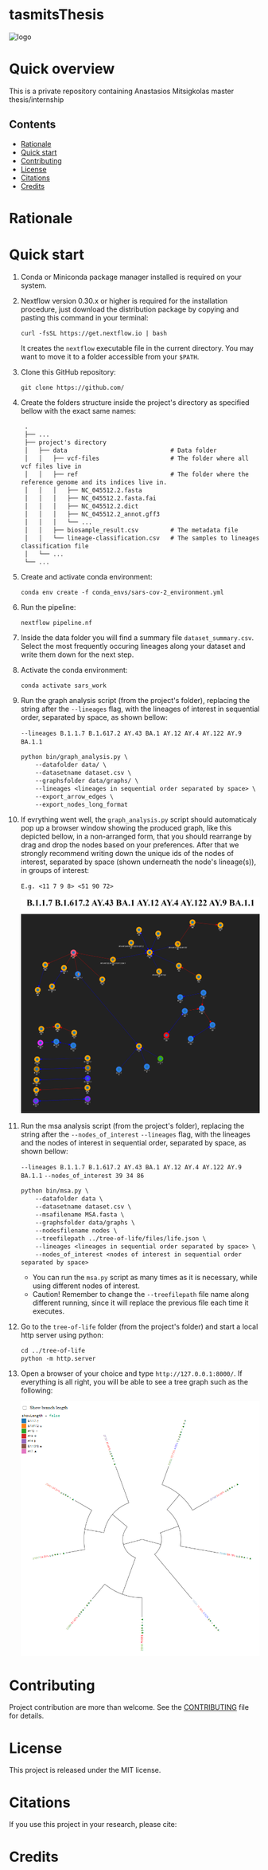 # tasmitsThesis

![logo](https://)

Quick overview
==============
This is a private repository containing Anastasios Mitsigkolas master thesis/internship

## Contents
- [Rationale](#rationale)
- [Quick start](#quick-start)
- [Contributing](#contributing)
- [License](#license)
- [Citations](#citations)
- [Credits](#credits)


Rationale
=========





Quick start
============

1. Conda or Miniconda package manager installed is required on your system.

2. Nextflow version 0.30.x or higher is required for the installation procedure, just download the distribution package by copying and pasting this command in your terminal:

    ```
    curl -fsSL https://get.nextflow.io | bash
    ```
    
    It creates the ``nextflow`` executable file in the current directory. You may want to move it to a folder accessible from your ``$PATH``.


3. Clone this GitHub repository:

    ```
    git clone https://github.com/
    ```

4. Create the folders structure inside the project's directory as specified bellow with the exact same names:

        .
        ├── ...
        ├── project's directory 
        │   ├── data                             # Data folder
        │   │   ├── vcf-files                    # The folder where all vcf files live in
        │   │   ├── ref                          # The folder where the reference genome and its indices live in.
        │   │   │   ├── NC_045512.2.fasta
        │   │   │   ├── NC_045512.2.fasta.fai
        │   │   │   ├── NC_045512.2.dict
        │   │   │   ├── NC_045512.2_annot.gff3
        │   │   │   └── ...
        │   │   ├── biosample_result.csv         # The metadata file
        │   │   └── lineage-classification.csv   # The samples to lineages classification file
        │   └── ...
        └── ...
5. Create and activate conda environment:

    ```
    conda env create -f conda_envs/sars-cov-2_environment.yml
    ```

6. Run the pipeline:

    ```
    nextflow pipeline.nf
    ```

7. Inside the data folder you will find a summary file ``dataset_summary.csv``. Select the most frequently occuring lineages along your dataset and write them down for the next step.

8. Activate the conda environment:

    ```
    conda activate sars_work
    ```

9. Run the graph analysis script (from the project's folder), replacing the string after the ``--lineages`` flag, with the lineages of interest in sequential order, separated by space, as shown bellow: 

    ``--lineages B.1.1.7 B.1.617.2 AY.43 BA.1 AY.12 AY.4 AY.122 AY.9 BA.1.1``
    ```
    python bin/graph_analysis.py \
        --datafolder data/ \
        --datasetname dataset.csv \
        --graphsfolder data/graphs/ \
        --lineages <lineages in sequential order separated by space> \
        --export_arrow_edges \
        --export_nodes_long_format
    ```

10. If evrything went well, the ``graph_analysis.py`` script should automaticaly pop up a browser window showing the produced graph, like this depicted bellow, in a non-arranged form, that you should rearrange by drag and drop the nodes based on your preferences. After that we strongly recommend writing down the unique ids of the nodes of interest, separated by space (shown underneath the node's lineage(s)), in groups of interest:

    ``E.g. <11 7 9 8> <51 90 72>``

    ![Alt text](imgs/graph.png?raw=true "Graph")

11. Run the msa analysis script (from the project's folder), replacing the string after the ``--nodes_of_interest`` ``--lineages`` flag, with the lineages and the nodes of interest in sequential order, separated by space, as shown bellow:

    ``--lineages B.1.1.7 B.1.617.2 AY.43 BA.1 AY.12 AY.4 AY.122 AY.9 BA.1.1``
    ``--nodes_of_interest 39 34 86``    
    ```
    python bin/msa.py \
        --datafolder data \
        --datasetname dataset.csv \
        --msafilename MSA.fasta \
        --graphsfolder data/graphs \
        --nodesfilename nodes \
        --treefilepath ../tree-of-life/files/life.json \
        --lineages <lineages in sequential order separated by space> \
        --nodes_of_interest <nodes of interest in sequential order separated by space>
    ```

    - You can run the ``msa.py`` script as many times as it is necessary, while using different nodes of interest.
    - Caution! Remember to change the ``--treefilepath`` file name along different running, since it will replace the previous file each time it executes.

12. Go to the ``tree-of-life`` folder (from the project's folder) and start a local http server using python:

    ```
    cd ../tree-of-life
    python -m http.server
    ```
13. Open a browser of your choice and type ``http://127.0.0.1:8000/``. If everything is all right, you will be able to see a tree graph such as the following:

    ![Alt text](imgs/tree-example.png?raw=true "Tree of Life")

Contributing
============

Project contribution are more than welcome. See the [CONTRIBUTING](CONTRIBUTING.md) file for details.


License
=======

This project is released under the MIT license.

Citations
=========

If you use this project in your research, please cite:


Credits
=======